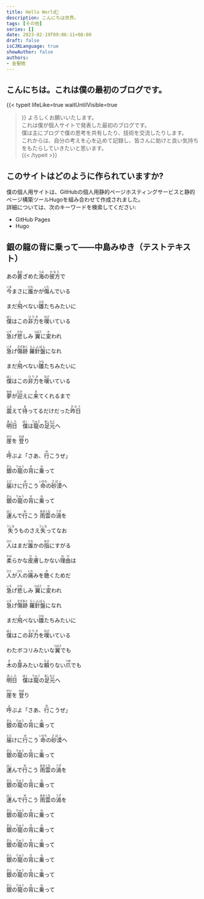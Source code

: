 ```yaml
---
title: Hello World🎉
description: こんにちは世界。
tags: [その他]
series: []
date: 2023-02-19T09:06:11+08:00
draft: false
isCJKLanguage: true
showAuthor: false
authors:
- 金聖皓
---
```

##	こんにちは。これは僕の最初のブログです。  
{{< typeit 
  lifeLike=true
  waitUntilVisible=true
>}}
よろしくお願いいたします。  
これは僕が個人サイトで発表した最初のブログです。  
僕は主にブログで僕の思考を共有したり、技術を交流したりします。  
これからは、自分の考えを心を込めて記録し、皆さんに助けと良い気持ちをもたらしていきたいと思います。  
{{< /typeit >}}

## このサイトはどのように作られていますか?

僕の個人用サイトは、GitHubの個人用静的ページホスティングサービスと静的ページ構築ツールHugoを組み合わせて作成されました。   
詳細については、次のキーワードを検索してください:  
- GitHub Pages   
- Hugo  


## 銀の龍の背に乗って——中島みゆき（テストテキスト）

あの<ruby>蒼<rp>(</rp><rt>あお</rt><rp>)</rp></ruby>ざめた<ruby>海<rp>(</rp><rt>うみ</rt><rp>)</rp></ruby>の<ruby>彼方<rp>(</rp><rt>かなた</rt><rp>)</rp></ruby>で

<ruby>今<rp>(</rp><rt>いま</rt><rp>)</rp></ruby>まさに<ruby>誰<rp>(</rp><rt>だれ</rt><rp>)</rp></ruby>かが<ruby>傷<rp>(</rp><rt>いた</rt><rp>)</rp></ruby>んでいる  


まだ<ruby>飛<rp>(</rp><rt>と</rt><rp>)</rp></ruby>べない<ruby>雛<rp>(</rp><rt>ひな</rt><rp>)</rp></ruby>たちみたいに  


<ruby>僕<rp>(</rp><rt>ぼく</rt><rp>)</rp></ruby>はこの<ruby>非力<rp>(</rp><rt>ひりき</rt><rp>)</rp></ruby>を<ruby>嘆<rp>(</rp><rt>なげ</rt><rp>)</rp></ruby>いている

<ruby>急<rp>(</rp><rt>いそ</rt><rp>)</rp></ruby>げ<ruby>悲<rp>(</rp><rt>かな</rt><rp>)</rp></ruby>しみ <ruby>翼<rp>(</rp><rt>つばさ</rt><rp>)</rp></ruby>に<ruby>変<rp>(</rp><rt>か</rt><rp>)</rp></ruby>われ

<ruby>急<rp>(</rp><rt>いそ</rt><rp>)</rp></ruby>げ<ruby>傷跡<rp>(</rp><rt>きずあと</rt><rp>)</rp></ruby> <ruby>羅針盤<rp>(</rp><rt>らしんばん</rt><rp>)</rp></ruby>になれ

まだ<ruby>飛<rp>(</rp><rt>と</rt><rp>)</rp></ruby>べない<ruby>雛<rp>(</rp><rt>ひな</rt><rp>)</rp></ruby>たちみたいに

<ruby>僕<rp>(</rp><rt>ぼく</rt><rp>)</rp></ruby>はこの<ruby>非力<rp>(</rp><rt>ひりき</rt><rp>)</rp></ruby>を<ruby>嘆<rp>(</rp><rt>なげ</rt><rp>)</rp></ruby>いている

<ruby>夢<rp>(</rp><rt>ゆめ</rt><rp>)</rp></ruby>が<ruby>迎<rp>(</rp><rt>むか</rt><rp>)</rp></ruby>えに<ruby>来<rp>(</rp><rt>き</rt><rp>)</rp></ruby>てくれるまで

<ruby>震<rp>(</rp><rt>ふる</rt><rp>)</rp></ruby>えて<ruby>待<rp>(</rp><rt>ま</rt><rp>)</rp></ruby>ってるだけだった<ruby>昨日<rp>(</rp><rt>きのう</rt><rp>)</rp></ruby>

<ruby>明日<rp>(</rp><rt>あした</rt><rp>)</rp></ruby>　<ruby>僕<rp>(</rp><rt>ぼく</rt><rp>)</rp></ruby>は<ruby>龍<rp>(</rp><rt>りゅう</rt><rp>)</rp></ruby>の<ruby>足元<rp>(</rp><rt>あしもと</rt><rp>)</rp></ruby>へ

<ruby>崖<rp>(</rp><rt>がけ</rt><rp>)</rp></ruby>を <ruby>登<rp>(</rp><rt>のぼ</rt><rp>)</rp></ruby>り

<ruby>呼<rp>(</rp><rt>よ</rt><rp>)</rp></ruby>ぶよ「さあ、<ruby>行<rp>(</rp><rt>ゆ</rt><rp>)</rp></ruby>こうぜ」

<ruby>銀<rp>(</rp><rt>ぎん</rt><rp>)</rp></ruby>の<ruby>龍<rp>(</rp><rt>りゅう</rt><rp>)</rp></ruby>の<ruby>背<rp>(</rp><rt>せ</rt><rp>)</rp></ruby>に<ruby>乗<rp>(</rp><rt>の</rt><rp>)</rp></ruby>って

<ruby>届<rp>(</rp><rt>とど</rt><rp>)</rp></ruby>けに<ruby>行<rp>(</rp><rt>ゆ</rt><rp>)</rp></ruby>こう <ruby>命<rp>(</rp><rt>いのち</rt><rp>)</rp></ruby>の<ruby>砂漠<rp>(</rp><rt>さばく</rt><rp>)</rp></ruby>へ

<ruby>銀<rp>(</rp><rt>ぎん</rt><rp>)</rp></ruby>の<ruby>龍<rp>(</rp><rt>りゅう</rt><rp>)</rp></ruby>の<ruby>背<rp>(</rp><rt>せ</rt><rp>)</rp></ruby>に<ruby>乗<rp>(</rp><rt>の</rt><rp>)</rp></ruby>って

<ruby>運<rp>(</rp><rt>はこ</rt><rp>)</rp></ruby>んで<ruby>行<rp>(</rp><rt>ゆ</rt><rp>)</rp></ruby>こう <ruby>雨雲<rp>(</rp><rt>あまぐも</rt><rp>)</rp></ruby>の<ruby>渦<rp>(</rp><rt>うず</rt><rp>)</rp></ruby>を

<ruby>失<rp>(</rp><rt>うしな</rt><rp>)</rp></ruby>うものさえ<ruby>失<rp>(</rp><rt>うしな</rt><rp>)</rp></ruby>ってなお

<ruby>人<rp>(</rp><rt>ひと</rt><rp>)</rp></ruby>はまだ<ruby>誰<rp>(</rp><rt>だれ</rt><rp>)</rp></ruby>かの<ruby>指<rp>(</rp><rt>ゆび</rt><rp>)</rp></ruby>にすがる

<ruby>柔<rp>(</rp><rt>やわ</rt><rp>)</rp></ruby>らかな<ruby>皮膚<rp>(</rp><rt>ひふ</rt><rp>)</rp></ruby>しかない<ruby>理由<rp>(</rp><rt>わけ</rt><rp>)</rp></ruby>は

<ruby>人<rp>(</rp><rt>ひと</rt><rp>)</rp></ruby>が<ruby>人<rp>(</rp><rt>ひと</rt><rp>)</rp></ruby>の<ruby>痛<rp>(</rp><rt>いた</rt><rp>)</rp></ruby>みを<ruby>聴<rp>(</rp><rt>き</rt><rp>)</rp></ruby>くためだ

<ruby>急<rp>(</rp><rt>いそ</rt><rp>)</rp></ruby>げ<ruby>悲<rp>(</rp><rt>かな</rt><rp>)</rp></ruby>しみ <ruby>翼<rp>(</rp><rt>つばさ</rt><rp>)</rp></ruby>に<ruby>変<rp>(</rp><rt>か</rt><rp>)</rp></ruby>われ

<ruby>急<rp>(</rp><rt>いそ</rt><rp>)</rp></ruby>げ<ruby>傷跡<rp>(</rp><rt>きずあと</rt><rp>)</rp></ruby> <ruby>羅針盤<rp>(</rp><rt>らしんばん</rt><rp>)</rp></ruby>になれ

まだ<ruby>飛<rp>(</rp><rt>と</rt><rp>)</rp></ruby>べない<ruby>雛<rp>(</rp><rt>ひな</rt><rp>)</rp></ruby>たちみたいに

<ruby>僕<rp>(</rp><rt>ぼく</rt><rp>)</rp></ruby>はこの<ruby>非力<rp>(</rp><rt>ひりき</rt><rp>)</rp></ruby>を<ruby>嘆<rp>(</rp><rt>なげ</rt><rp>)</rp></ruby>いている

わたボコリみたいな<ruby>翼<rp>(</rp><rt>つばさ</rt><rp>)</rp></ruby>でも

<ruby>木<rp>(</rp><rt>き</rt><rp>)</rp></ruby>の<ruby>芽<rp>(</rp><rt>め</rt><rp>)</rp></ruby>みたいな<ruby>頼<rp>(</rp><rt>たよ</rt><rp>)</rp></ruby>りない<ruby>爪<rp>(</rp><rt>つめ</rt><rp>)</rp></ruby>でも

<ruby>明日<rp>(</rp><rt>あした</rt><rp>)</rp></ruby>　<ruby>僕<rp>(</rp><rt>ぼく</rt><rp>)</rp></ruby>は<ruby>龍<rp>(</rp><rt>りゅう</rt><rp>)</rp></ruby>の<ruby>足元<rp>(</rp><rt>あしもと</rt><rp>)</rp></ruby>へ

<ruby>崖<rp>(</rp><rt>がけ</rt><rp>)</rp></ruby>を <ruby>登<rp>(</rp><rt>のぼ</rt><rp>)</rp></ruby>り

<ruby>呼<rp>(</rp><rt>よ</rt><rp>)</rp></ruby>ぶよ「さあ、<ruby>行<rp>(</rp><rt>ゆ</rt><rp>)</rp></ruby>こうぜ」

<ruby>銀<rp>(</rp><rt>ぎん</rt><rp>)</rp></ruby>の<ruby>龍<rp>(</rp><rt>りゅう</rt><rp>)</rp></ruby>の<ruby>背<rp>(</rp><rt>せ</rt><rp>)</rp></ruby>に<ruby>乗<rp>(</rp><rt>の</rt><rp>)</rp></ruby>って

<ruby>届<rp>(</rp><rt>とど</rt><rp>)</rp></ruby>けに<ruby>行<rp>(</rp><rt>ゆ</rt><rp>)</rp></ruby>こう <ruby>命<rp>(</rp><rt>いのち</rt><rp>)</rp></ruby>の<ruby>砂漠<rp>(</rp><rt>さばく</rt><rp>)</rp></ruby>へ

<ruby>銀<rp>(</rp><rt>ぎん</rt><rp>)</rp></ruby>の<ruby>龍<rp>(</rp><rt>りゅう</rt><rp>)</rp></ruby>の<ruby>背<rp>(</rp><rt>せ</rt><rp>)</rp></ruby>に<ruby>乗<rp>(</rp><rt>の</rt><rp>)</rp></ruby>って

<ruby>運<rp>(</rp><rt>はこ</rt><rp>)</rp></ruby>んで<ruby>行<rp>(</rp><rt>ゆ</rt><rp>)</rp></ruby>こう <ruby>雨雲<rp>(</rp><rt>あまぐも</rt><rp>)</rp></ruby>の<ruby>渦<rp>(</rp><rt>うず</rt><rp>)</rp></ruby>を

<ruby>銀<rp>(</rp><rt>ぎん</rt><rp>)</rp></ruby>の<ruby>龍<rp>(</rp><rt>りゅう</rt><rp>)</rp></ruby>の<ruby>背<rp>(</rp><rt>せ</rt><rp>)</rp></ruby>に<ruby>乗<rp>(</rp><rt>の</rt><rp>)</rp></ruby>って

<ruby>運<rp>(</rp><rt>はこ</rt><rp>)</rp></ruby>んで<ruby>行<rp>(</rp><rt>ゆ</rt><rp>)</rp></ruby>こう <ruby>雨雲<rp>(</rp><rt>あまぐも</rt><rp>)</rp></ruby>の<ruby>渦<rp>(</rp><rt>うず</rt><rp>)</rp></ruby>を

<ruby>銀<rp>(</rp><rt>ぎん</rt><rp>)</rp></ruby>の<ruby>龍<rp>(</rp><rt>りゅう</rt><rp>)</rp></ruby>の<ruby>背<rp>(</rp><rt>せ</rt><rp>)</rp></ruby>に<ruby>乗<rp>(</rp><rt>の</rt><rp>)</rp></ruby>って

<ruby>銀<rp>(</rp><rt>ぎん</rt><rp>)</rp></ruby>の<ruby>龍<rp>(</rp><rt>りゅう</rt><rp>)</rp></ruby>の<ruby>背<rp>(</rp><rt>せ</rt><rp>)</rp></ruby>に<ruby>乗<rp>(</rp><rt>の</rt><rp>)</rp></ruby>って

<ruby>銀<rp>(</rp><rt>ぎん</rt><rp>)</rp></ruby>の<ruby>龍<rp>(</rp><rt>りゅう</rt><rp>)</rp></ruby>の<ruby>背<rp>(</rp><rt>せ</rt><rp>)</rp></ruby>に<ruby>乗<rp>(</rp><rt>の</rt><rp>)</rp></ruby>って

<ruby>銀<rp>(</rp><rt>ぎん</rt><rp>)</rp></ruby>の<ruby>龍<rp>(</rp><rt>りゅう</rt><rp>)</rp></ruby>の<ruby>背<rp>(</rp><rt>せ</rt><rp>)</rp></ruby>に<ruby>乗<rp>(</rp><rt>の</rt><rp>)</rp></ruby>って

<ruby>銀<rp>(</rp><rt>ぎん</rt><rp>)</rp></ruby>の<ruby>龍<rp>(</rp><rt>りゅう</rt><rp>)</rp></ruby>の<ruby>背<rp>(</rp><rt>せ</rt><rp>)</rp></ruby>に<ruby>乗<rp>(</rp><rt>の</rt><rp>)</rp></ruby>って

<ruby>銀<rp>(</rp><rt>ぎん</rt><rp>)</rp></ruby>の<ruby>龍<rp>(</rp><rt>りゅう</rt><rp>)</rp></ruby>の<ruby>背<rp>(</rp><rt>せ</rt><rp>)</rp></ruby>に<ruby>乗<rp>(</rp><rt>の</rt><rp>)</rp></ruby>って

